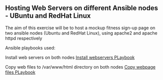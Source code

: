 ## Hosting Web Servers on different Ansible nodes - UBuntu and RedHat Linux

The aim of this exercise will be to host a mockup fitness sign-up page on two ansible nodes (Ubuntu and RedHat Linux), using apache2 and apache httpd respectively

Ansible playbooks used:

Install web servers on both nodes
[Install webservers PLaybook](./playbooks/install_web_servers.yml)

Copy  web files to /var/www/html directory on both nodes
[Copy webpage files PLaybook](./playbooks/ansible_copy_files.yml)

